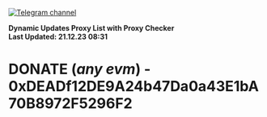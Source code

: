 [![Telegram channel](https://img.shields.io/endpoint?url=https://runkit.io/damiankrawczyk/telegram-badge/branches/master?url=https://t.me/n4z4v0d)](https://t.me/n4z4v0d) 

**Dynamic Updates Proxy List with Proxy Checker**  
**Last Updated: 21.12.23 08:31**

# DONATE (_any evm_) - 0xDEADf12DE9A24b47Da0a43E1bA70B8972F5296F2

